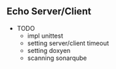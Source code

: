Echo Server/Client
-------

- TODO
    - impl unittest
    - setting server/client timeout 
    - setting doxyen
    - scanning sonarqube

